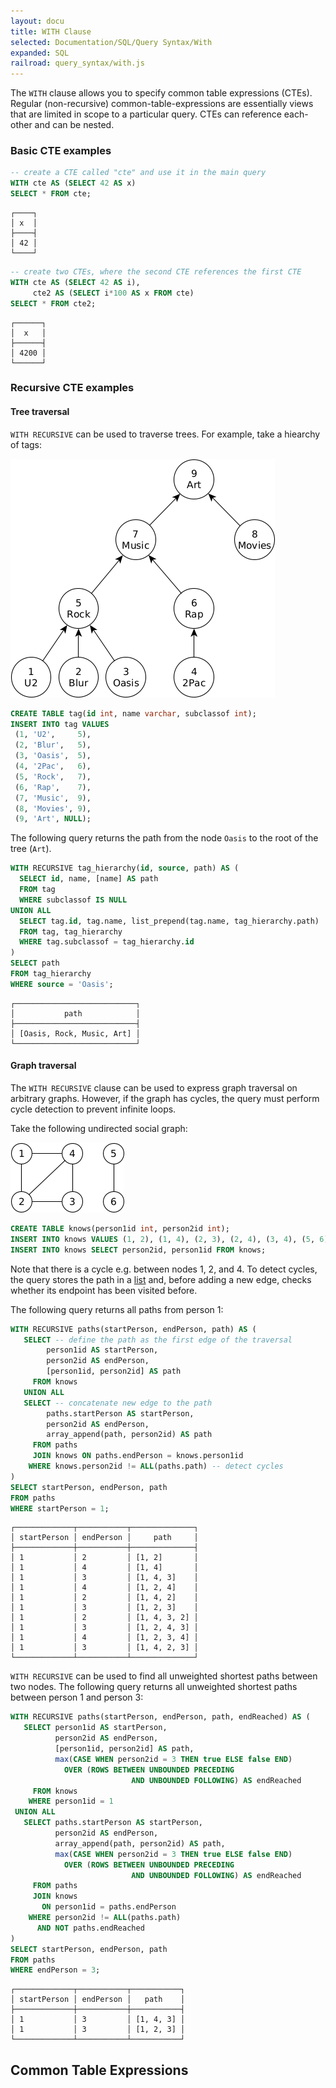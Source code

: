 ```yaml
---
layout: docu
title: WITH Clause
selected: Documentation/SQL/Query Syntax/With
expanded: SQL
railroad: query_syntax/with.js
---
```

The `WITH` clause allows you to specify common table expressions (CTEs). Regular (non-recursive) common-table-expressions are essentially views that are limited in scope to a particular query. CTEs can reference each-other and can be nested.

### Basic CTE examples

```sql
-- create a CTE called "cte" and use it in the main query
WITH cte AS (SELECT 42 AS x)
SELECT * FROM cte;
```
```
┌────┐
│ x  │
├────┤
│ 42 │
└────┘
```
```sql
-- create two CTEs, where the second CTE references the first CTE
WITH cte AS (SELECT 42 AS i),
     cte2 AS (SELECT i*100 AS x FROM cte)
SELECT * FROM cte2;
```
```
┌──────┐
│  x   │
├──────┤
│ 4200 │
└──────┘
```

### Recursive CTE examples

#### Tree traversal

`WITH RECURSIVE` can be used to traverse trees. For example, take a hiearchy of tags:

![](with-recursive-tree-example.png)

```sql
CREATE TABLE tag(id int, name varchar, subclassof int);
INSERT INTO tag VALUES
 (1, 'U2',     5),
 (2, 'Blur',   5),
 (3, 'Oasis',  5),
 (4, '2Pac',   6),
 (5, 'Rock',   7),
 (6, 'Rap',    7),
 (7, 'Music',  9),
 (8, 'Movies', 9),
 (9, 'Art', NULL);
```

The following query returns the path from the node `Oasis` to the root of the tree (`Art`).

```sql
WITH RECURSIVE tag_hierarchy(id, source, path) AS (
  SELECT id, name, [name] AS path
  FROM tag
  WHERE subclassof IS NULL
UNION ALL
  SELECT tag.id, tag.name, list_prepend(tag.name, tag_hierarchy.path)
  FROM tag, tag_hierarchy
  WHERE tag.subclassof = tag_hierarchy.id
)
SELECT path
FROM tag_hierarchy
WHERE source = 'Oasis';
```
```
┌───────────────────────────┐
│           path            │
├───────────────────────────┤
│ [Oasis, Rock, Music, Art] │
└───────────────────────────┘
```

#### Graph traversal

The `WITH RECURSIVE` clause can be used to express graph traversal on arbitrary graphs. However, if the graph has cycles, the query must perform cycle detection to prevent infinite loops.

Take the following undirected social graph:

![](with-recursive-graph-example.png)

```sql
CREATE TABLE knows(person1id int, person2id int);
INSERT INTO knows VALUES (1, 2), (1, 4), (2, 3), (2, 4), (3, 4), (5, 6);
INSERT INTO knows SELECT person2id, person1id FROM knows;
```

Note that there is a cycle e.g. between nodes 1, 2, and 4. To detect cycles, the query stores the path in a [list](/docs/sql/data_types/list) and, before adding a new edge, checks whether its endpoint has been visited before.

The following query returns all paths from person 1:

```sql
WITH RECURSIVE paths(startPerson, endPerson, path) AS (
   SELECT -- define the path as the first edge of the traversal
        person1id AS startPerson,
        person2id AS endPerson,
        [person1id, person2id] AS path
     FROM knows
   UNION ALL
   SELECT -- concatenate new edge to the path
        paths.startPerson AS startPerson,
        person2id AS endPerson,
        array_append(path, person2id) AS path
     FROM paths
     JOIN knows ON paths.endPerson = knows.person1id
    WHERE knows.person2id != ALL(paths.path) -- detect cycles
)
SELECT startPerson, endPerson, path
FROM paths
WHERE startPerson = 1;
```
```
┌─────────────┬───────────┬──────────────┐
│ startPerson │ endPerson │     path     │
├─────────────┼───────────┼──────────────┤
│ 1           │ 2         │ [1, 2]       │
│ 1           │ 4         │ [1, 4]       │
│ 1           │ 3         │ [1, 4, 3]    │
│ 1           │ 4         │ [1, 2, 4]    │
│ 1           │ 2         │ [1, 4, 2]    │
│ 1           │ 3         │ [1, 2, 3]    │
│ 1           │ 2         │ [1, 4, 3, 2] │
│ 1           │ 3         │ [1, 2, 4, 3] │
│ 1           │ 4         │ [1, 2, 3, 4] │
│ 1           │ 3         │ [1, 4, 2, 3] │
└─────────────┴───────────┴──────────────┘
```

`WITH RECURSIVE` can be used to find all unweighted shortest paths between two nodes. The following query returns all unweighted shortest paths between person 1 and person 3:

```sql
WITH RECURSIVE paths(startPerson, endPerson, path, endReached) AS (
   SELECT person1id AS startPerson,
          person2id AS endPerson,
          [person1id, person2id] AS path,
          max(CASE WHEN person2id = 3 THEN true ELSE false END)
            OVER (ROWS BETWEEN UNBOUNDED PRECEDING
                           AND UNBOUNDED FOLLOWING) AS endReached
     FROM knows
    WHERE person1id = 1
 UNION ALL
   SELECT paths.startPerson AS startPerson,
          person2id AS endPerson,
          array_append(path, person2id) AS path,
          max(CASE WHEN person2id = 3 THEN true ELSE false END)
            OVER (ROWS BETWEEN UNBOUNDED PRECEDING
                           AND UNBOUNDED FOLLOWING) AS endReached
     FROM paths
     JOIN knows
       ON person1id = paths.endPerson
    WHERE person2id != ALL(paths.path)
      AND NOT paths.endReached
)
SELECT startPerson, endPerson, path
FROM paths
WHERE endPerson = 3;
```
```
┌─────────────┬───────────┬───────────┐
│ startPerson │ endPerson │   path    │
├─────────────┼───────────┼───────────┤
│ 1           │ 3         │ [1, 4, 3] │
│ 1           │ 3         │ [1, 2, 3] │
└─────────────┴───────────┴───────────┘
```

## Common Table Expressions
<div id="rrdiagram"></div>
